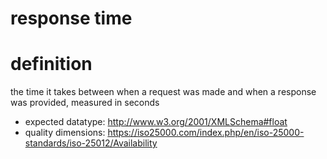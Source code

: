 
response time
=============

# definition


the time it takes between when a request was made and when a response was provided, measured in seconds
- expected datatype: http://www.w3.org/2001/XMLSchema#float
- quality dimensions: https://iso25000.com/index.php/en/iso-25000-standards/iso-25012/Availability
